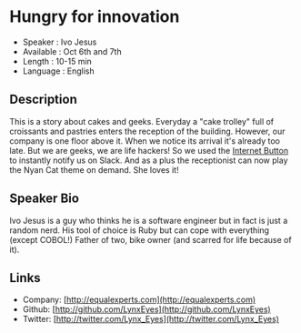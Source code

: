 Hungry for innovation
========================

* Speaker   : Ivo Jesus
* Available : Oct 6th and 7th
* Length    : 10-15 min
* Language  : English

Description
-----------

This is a story about cakes and geeks. Everyday a "cake trolley" full of croissants and pastries enters the reception of the building. However, our company is one floor above it. When we notice its arrival it's already too late. But we are geeks, we are life hackers! So we used the [Internet Button](https://www.particle.io/products/hardware/internet-button) to instantly notify us on Slack. And as a plus the receptionist can now play the Nyan Cat theme on demand. She loves it!

Speaker Bio
-----------

Ivo Jesus is a guy who thinks he is a software engineer but in fact is just a random nerd.
His tool of choice is Ruby but can cope with everything (except COBOL!)
Father of two, bike owner (and scarred for life because of it).

Links
-----

* Company: [http://equalexperts.com](http://equalexperts.com)
* Github: [http://github.com/LynxEyes](http://github.com/LynxEyes)
* Twitter: [http://twitter.com/Lynx_Eyes](http://twitter.com/Lynx_Eyes)
